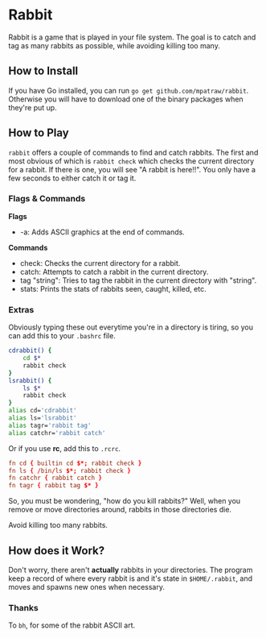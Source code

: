 
# Rabbit

Rabbit is a game that is played in your file system. The goal is to catch and tag as many rabbits as possible, while avoiding killing too many.

## How to Install

If you have Go installed, you can run `go get github.com/mpatraw/rabbit`. Otherwise you will have to download one of the binary packages when they're put up.

## How to Play

`rabbit` offers a couple of commands to find and catch rabbits. The first and most obvious of which is `rabbit check` which checks the current directory for a rabbit. If there is one, you will see "A rabbit is here!!". You only have a few seconds to either catch it or tag it.

### Flags & Commands

__Flags__
* -a: Adds ASCII graphics at the end of commands.

__Commands__
* check: Checks the current directory for a rabbit.
* catch: Attempts to catch a rabbit in the current directory.
* tag "string": Tries to tag the rabbit in the current directory with "string".
* stats: Prints the stats of rabbits seen, caught, killed, etc.

### Extras

Obviously typing these out everytime you're in a directory is tiring, so you can add this to your `.bashrc` file.

```bash
cdrabbit() {
	cd $*
	rabbit check
}
lsrabbit() {
	ls $*
	rabbit check
}
alias cd='cdrabbit'
alias ls='lsrabbit'
alias tagr='rabbit tag'
alias catchr='rabbit catch'
```

Or if you use __rc__, add this to `.rcrc`.

```rc
fn cd { builtin cd $*; rabbit check }
fn ls { /bin/ls $*; rabbit check }
fn catchr { rabbit catch }
fn tagr { rabbit tag $* }
```

So, you must be wondering, "how do you kill rabbits?" Well, when you remove or move directories around, rabbits in those directories die.

Avoid killing too many rabbits.

## How does it Work?

Don't worry, there aren't __actually__ rabbits in your directories. The program keep a record of where every rabbit is and it's state in `$HOME/.rabbit`, and moves and spawns new ones when necessary.

### Thanks

To `bh`, for some of the rabbit ASCII art.
